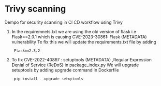 # Trivy scanning

Dempo for security scanning in CI CD workflow using Trivy 

1) In the requiremnets.txt we are using the old version of flask i.e Flask==2.0.1 which is causing  CVE-2023-30861: Flask (METADATA)  vulnerability 
   To fix this we will update the requirements.txt file by adding  

        Flask==2.3.2

2) To fix CVE-2022-40897 : setuptools (METADATA) ,Regular Expression Denial of Service (ReDoS) in package_index.py
   We will upgrade setuptools by adding upgrade command in Dockerfile

        pip install --upgrade setuptools

   
   

   
